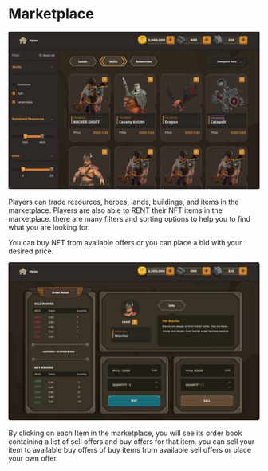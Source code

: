 # Marketplace

![](<../.gitbook/assets/Screenshot 2022-04-24 221044.jpg>)

Players can trade resources, heroes, lands, buildings, and items in the marketplace. Players are also able to RENT their NFT items in the marketplace. there are many filters and sorting options to help you to find what you are looking for.

You can buy NFT from available offers or you can place a bid with your desired price.

![](<../.gitbook/assets/Screenshot 2022-04-24 222026.jpg>)

By clicking on each Item in the marketplace, you will see its order book containing a list of sell offers and buy offers for that item. you can sell your item to available buy offers of buy items from available sell offers or place your own offer.
